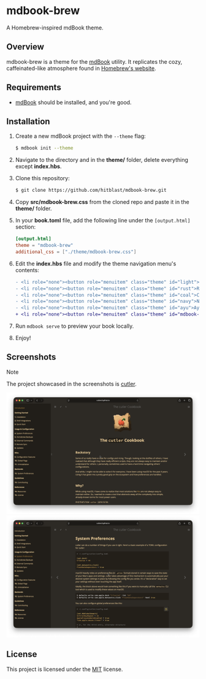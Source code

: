 # mdbook-brew

A Homebrew-inspired mdBook theme.

## Overview

mdbook-brew is a theme for the [mdBook](https://rust-lang.github.io/mdBook/) utility. It replicates the cozy, caffeinated-like atmosphere found in [Homebrew's website](https://brew.sh/).

## Requirements

- [mdBook](https://rust-lang.github.io/mdBook/) should be installed, and you're good.

## Installation

1. Create a new mdBook project with the `--theme` flag:

   ```bash
   $ mdbook init --theme
   ```

2. Navigate to the directory and in the **theme/** folder, delete everything except **index.hbs**.

3. Clone this repository:

   ```bash
   $ git clone https://github.com/hitblast/mdbook-brew.git
   ```

4. Copy **src/mdbook-brew.css** from the cloned repo and paste it in the **theme/** folder.

5. In your **book.toml** file, add the following line under the `[output.html]` section:

   ```toml
   [output.html]
   theme = "mdbook-brew"
   additional_css = ["./theme/mdbook-brew.css"]
   ```

6. Edit the **index.hbs** file and modify the theme navigation menu's contents:

   ```diff
   - <li role="none"><button role="menuitem" class="theme" id="light">Light</button></li>
   - <li role="none"><button role="menuitem" class="theme" id="rust">Rust</button></li>
   - <li role="none"><button role="menuitem" class="theme" id="coal">Coal</button></li>
   - <li role="none"><button role="menuitem" class="theme" id="navy">Navy</button></li>
   - <li role="none"><button role="menuitem" class="theme" id="ayu">Ayu</button></li>
   + <li role="none"><button role="menuitem" class="theme" id="mdbook-brew">mdbook-brew</button></li>
   ```

7. Run `mdbook serve` to preview your book locally.

8. Enjoy!

## Screenshots

> [!NOTE]
> The project showcased in the screenshots is [cutler](https://github.com/cutlerCLI/cutler).

<img src="screenshots/1.png">
<img src="screenshots/2.png">

## License

This project is licensed under the [MIT](LICENSE) license.

